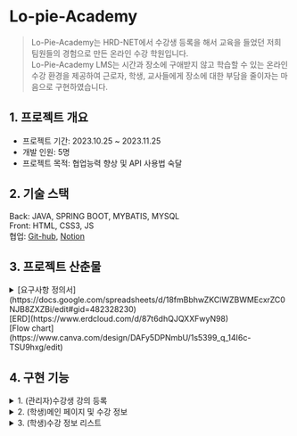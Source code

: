 # Lo-pie-Academy
>Lo-Pie-Academy는 HRD-NET에서 수강생 등록을 해서 교육을 들었던 저희 팀원들의 경험으로 만든 온라인 수강 학원입니다.<br>
Lo-Pie-Academy LMS는 시간과 장소에 구애받지 않고 학습할 수 있는 온라인 수강 환경을 제공하여 근로자, 학생, 교사들에게 장소에 대한 부담을 줄이자는 마음으로 구현하였습니다.

## 1. 프로젝트 개요
* 프로젝트 기간: 2023.10.25 ~ 2023.11.25   
* 개발 인원:  5명
* 프로젝트 목적: 협업능력 향상 및 API 사용법 숙달

## 2. 기술 스택
Back: JAVA, SPRING BOOT, MYBATIS, MYSQL<br>
Front: HTML, CSS3, JS<br>
협업: [Git-hub](https://github.com/Jlostcode/LPuniv), [Notion](https://www.notion.so/Lo-Pie-6af789c9063843fd8fbc2669c6278372)<br>

## 3. 프로젝트 산춘물

<details>
<summary>[요구사항 정의서](https://docs.google.com/spreadsheets/d/18fmBbhwZKClWZBWMEcxrZC0NJB8ZXZBi/edit#gid=482328230)</summary>
<div markdown="1">
<img src="https://github.com/Hong5743/Lo-pie-Academy/assets/136396772/6a74ecb6-8845-4c6e-ac67-eb08af8d02e2" width="600" height="400" alt="요구사항 정의서"/>
</div>
</details>
[ERD](https://www.erdcloud.com/d/87t6dhQJQXXFwyN98)
<br>
[Flow chart](https://www.canva.com/design/DAFy5DPNmbU/1s5399_q_14I6c-TSU9hxg/edit)
<div markdown="1">

## 4. 구현 기능

<details>
<summary>1. (관리자)수강생 강의 등록</summary><br>
 <img src="https://github.com/Hong5743/Lo-pie-Academy/assets/136396772/133327b0-e66d-4c4d-9e06-fef3072954a6" width="600" height="400" alt="메인 페이지 및 수강 정보"/>

프로젝트의 수강생 명단과 수강 정보를 HRD-NET에서 엑셀 파일로 받는다고 가정을 하고 진행하였기에,<br>
Lo-Pie-Academy에서 진행되는 수강 신청은 관리자만의 기능이 되었습니다.<br>

```
//Controller 코드
 @PostMapping("/stuList")
    public String uploadStu(@RequestParam(value = "stud_no[]") List<Integer> stud_no,
                            @RequestParam(value = "occ_NO[]") List<Integer> occ_NO) {
        System.out.println("stud_no : " + stud_no);
        System.out.println("occ_NO : " + occ_NO);
        for (Integer stu : stud_no) {
            for (Integer integer : occ_NO) {
                StudentLecDto studentLecDto = studentLecService.selectClass(stu, integer);
                System.out.println("studentLecDto========================"+studentLecDto);
                if (studentLecDto == null) {
                    studentLecService.insertClass(stu, integer);
                } else {
                    stud_no = null;
                    occ_NO = null;
                    return "null";
                }
            }
        }
        return "redirect:/stuLec/stuList";
    }
```
처음 리스트 형식으로 체크박스의 값을 받지 않았을 때에는 다중 선택을 하면 오류가 발생하여, 체크박스 선택 시 리스트 형식으로 데이터를 받아와 다중 선택 기능 구현하였습니다.

</details>
<details>
<summary>2. (학생)메인 페이지 및 수강 정보</summary>
<img src="https://github.com/Hong5743/Lo-pie-Academy/assets/136396772/5800f752-38ab-4bb2-976e-5cc31336019e" width="600" height="400" alt="메인 페이지 및 수강 정보"/>
 <br>
 
```
@GetMapping("/lecInfo")
    public String getLecInfo(Model model, HttpSession session) {
        AuthInfo authInfo = (AuthInfo) session.getAttribute("authInfo");
        int stud_no = authInfo.getUser_no();
        List<LecDto> listenLecDtos = lecInfoService.listenLecList(stud_no);
        model.addAttribute("listenLecDtos", listenLecDtos);
        return "minho/listenLec/lecInfo";
    }
```
로그인이 성공하게 되면 세션에 저장되는 사용자 번호를 토대로 DB 에서 해당 수강생이 듣는 강의들을 리스트 형식으로 가져오게 하였습니다.
</details>

<details>
 <summary>3. (학생)수강 정보 리스트</summary>
 <img src="https://github.com/Hong5743/Lo-pie-Academy/assets/136396772/abab3cba-2ffe-41fd-acc0-5b47d0730cfa" width="600" height="400" alt="메인 페이지 및 수강 정보"/>
 
```
 @GetMapping("/lecList")
    public String getLecList(Model model, @RequestParam("occ_NO") int occ_NO,
                             HttpSession session) {
        List<LecListDto> lectList = lectListService.selectLecList(occ_NO);
        model.addAttribute("lectList", lectList);
        AuthInfo authInfo = (AuthInfo) session.getAttribute("authInfo");
        int stud_no = authInfo.getUser_no();
        int countCcimNo = listenLecDao.countCcimNo(occ_NO);
        int countSchsOcs = listenLecDao.countSchsOcs(stud_no, occ_NO);
        Double stud_pg = (double) ((100/countCcimNo) * countSchsOcs);
        lecVideoService.updateStudPg(stud_pg, stud_no, occ_NO);
        LecDto lecDto = lecVideoService.selectOneClass(stud_no, occ_NO);
        if (lecDto.getStud_pg() >= 80) {
            lecVideoService.updateStudSt(stud_no, occ_NO, stud_pg);
        }
        return "minho/listenLec/lecList";
    }
```
         
이전 수강 정보 페이지에서 수강하러 가기를 클릭 시 이 페이지로 이동하게 되며 챕터 개수와 수강 완료한 강의를 select 하고 백분율을 계산하여 진도율 자동 업데이트합니다, 진도율이 80%가 넘어가 수료 가능이라고 DB에 업데이트가 되도록 하여 학생 스스로도 진도율을 확인할 수 있게 구현하였습니다.
</details>
